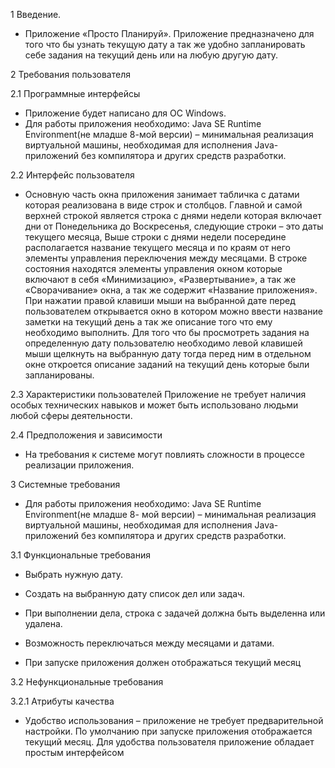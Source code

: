 1 Введение.

* Приложение «Просто Планируй». Приложение предназначено для того что бы узнать текущую дату а так же удобно запланировать себе задания на текущий день или на любую другую дату.

2 Требования пользователя

2.1 Программные интерфейсы
* Приложение будет написано  для  ОС Windows.
* Для работы приложения необходимо: Java SE Runtime Environment(не младше 8-мой версии)  – минимальная реализация виртуальной машины, необходимая для исполнения Java-приложений без компилятора и других средств разработки.

2.2 Интерфейс пользователя
* Основную часть окна приложения занимает табличка с датами которая реализована в виде строк и столбцов. Главной и самой верхней строкой является строка с днями недели которая включает дни от Понедельника до Воскресенья, следующие строки – это даты текущего месяца, Выше строки с днями недели посередине располагается название текущего месяца и по краям от него элементы управления переключения между месяцами.  В строке состояния находятся элементы управления окном которые включают в себя «Минимизацию», «Развертывание», а так же «Сворачивание» окна, а так же содержит «Название приложения». При нажатии правой клавиши мыши на выбранной дате перед пользователем открывается окно в котором можно ввести название заметки на текущий день а так же описание того что ему необходимо выполнить. Для того что бы просмотреть задания на определенную дату пользователю необходимо левой клавишей мыши щелкнуть на выбранную дату тогда перед ним в отдельном окне откроется описание заданий на текущий день которые были запланированы.

2.3 Характеристики пользователей
 Приложение не требует наличия особых технических навыков и может быть использовано людьми любой сферы деятельности.

2.4 Предположения и зависимости

* На требования к системе могут повлиять сложности в процессе реализации приложения.

3 Системные требования

* Для работы приложения необходимо: Java SE Runtime Environment(не младше 8- мой версии) – минимальная реализация виртуальной машины, необходимая для исполнения Java-приложений без компилятора и других средств разработки.

3.1 Функциональные требования

* Выбрать нужную дату.

*	Создать на выбранную дату список дел или задач.

*	При выполнении дела, строка с задачей должна быть выделенна или удалена.

*	Возможность переключаться между месяцами и датами.

* При запуске приложения должен отображаться текущий месяц


3.2 Нефункциональные требования

3.2.1 Атрибуты качества

*	Удобство использования – приложение не требует предварительной настройки. По умолчанию при запуске приложения отображается текущий месяц. Для удобства пользователя  приложение обладает простым интерфейсом




